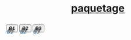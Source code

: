# <p style="text-align: center;" id="title">[paquetage](index.html)</p>

<div id="wrapper">

<div id="spotify_playlists">
    <button onclick="toggle('pl1')">B1</button>
    <button onclick="toggle('pl2')">B2</button>
    <button onclick="toggle('pl3')">B3</button>
</div>

<div id="playlist_element">
<iframe src="https://open.spotify.com/embed/user/2h7y5hi4lo7tvg1dmegifyrtz/playlist/1rH6PPrYJ2Acsmfc2coF0K" width="600" height="300" frameborder="10" allowtransparency="true" allow="encrypted-media" style="margin:auto;display:none" id="pl1" class="pl"></iframe>

<iframe src="https://open.spotify.com/embed/user/2h7y5hi4lo7tvg1dmegifyrtz/playlist/53GgGbTizB67Gb32Ajnl2V" width="600" height="300" frameborder="10" allowtransparency="true" allow="encrypted-media" style="margin:auto;display:none" id="pl2" class="pl"></iframe>

<iframe src="https://open.spotify.com/embed/user/2h7y5hi4lo7tvg1dmegifyrtz/playlist/0NVRRunH88DL5ts591aj6X" width="600" height="300" frameborder="10" allowtransparency="true" allow="encrypted-media" style="margin:auto;display:none" id="pl3" class="pl"></iframe>
</div>


<style>
    #wrapper {
        display: grid;
        margin-left: auto;
        margin-right: auto;
    }

    #wrapper {

    }

    #top_menu {
        display: block;
        margin-left: auto;
        margin-right: auto;
    }
    iframe {
        display: block;
        margin-left: auto;
        margin-right: auto;
    }

    button {
        margin-left: 0;
        margin-right: 0;
        text-shadow: 1px -1px 0 #767676, -1px 2px 1px #737272, -2px 4px 1px #767474, -3px 6px 1px #787777, -4px 8px 1px #7b7a7a, -6px 10px 0px rgba(28,110,164,0.94);
    }


</style>